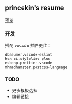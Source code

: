## princekin's resume

[预览](https://littleprincewdk.github.io/resume/)

### 开发

搭配 vscode 插件更佳：

```
dbaeumer.vscode-eslint
hex-ci.stylelint-plus
esbenp.prettier-vscode
mhmadhamster.postcss-language
```

### TODO

- 更多模板选择
- 编辑链接
